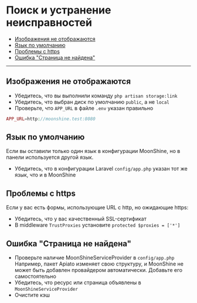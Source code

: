 # Поиск и устранение неисправностей

  - [Изображения не отображаются](#images-are-not-displayed)
  - [Язык по умолчанию](#default-language)
  - [Проблемы с https](#problems-with-https)
  - [Ошибка "Страница не найдена"](#error-page-not-found)

---

<a name="images-are-not-displayed"></a>
## Изображения не отображаются
- Убедитесь, что вы выполнили команду `php artisan storage:link`
- Убедитесь, что выбран диск по умолчанию `public`, а не `local`
- Проверьте, что `APP_URL` в файле `.env` указан правильно

```php
APP_URL=http://moonshine.test:8080
```

<a name="default-language"></a>
## Язык по умолчанию
Если вы оставили только один язык в конфигурации MoonShine, но в панели используется другой язык.

- Убедитесь, что в конфигурации Laravel `config/app.php` указан тот же язык, что и в MoonShine

<a name="problems-with-https"></a>
## Проблемы с https
Если у вас есть формы, использующие URL с http, но ожидающие https:

- Убедитесь, что у вас качественный SSL-сертификат
- В middleware `TrustProxies` установите `protected $proxies = ['*']`

<a name="error-page-not-found"></a>
## Ошибка "Страница не найдена"
- Проверьте наличие MoonShineServiceProvider в `config/app.php`
Например, пакет Apiato изменяет свою структуру, и MoonShine не может быть добавлен провайдером автоматически. Добавьте его самостоятельно
- Убедитесь, что ресурс или страница объявлены в `MoonShineServiceProvider`
- Очистите кэш

